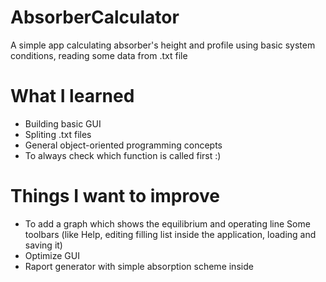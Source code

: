# AbsorberCalculator
A simple app calculating absorber's height and profile using basic system conditions, reading some data from .txt file

# What I learned
* Building basic GUI
* Spliting .txt files
* General object-oriented programming concepts
* To always check which function is called first :) 

# Things I want to improve
* To add a graph which shows the equilibrium and operating line
Some toolbars (like Help, editing filling list inside the application, loading and saving it)
* Optimize GUI
* Raport generator with simple absorption scheme inside
